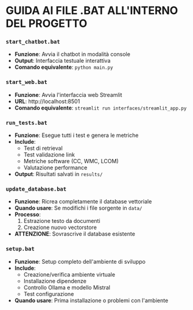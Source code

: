 #  **GUIDA AI FILE .BAT ALL'INTERNO DEL PROGETTO**

### **`start_chatbot.bat`**
- **Funzione**: Avvia il chatbot in modalità console
- **Output**: Interfaccia testuale interattiva
- **Comando equivalente**: `python main.py`

### **`start_web.bat`**
- **Funzione**: Avvia l'interfaccia web Streamlit
- **URL**: http://localhost:8501
- **Comando equivalente**: `streamlit run interfaces/streamlit_app.py`

### **`run_tests.bat`**
- **Funzione**: Esegue tutti i test e genera le metriche
- **Include**:
  - Test di retrieval
  - Test validazione link
  - Metriche software (CC, WMC, LCOM)
  - Valutazione performance
- **Output**: Risultati salvati in `results/`

### **`update_database.bat`**
- **Funzione**: Ricrea completamente il database vettoriale
- **Quando usare**: Se modifichi i file sorgente in `data/`
- **Processo**:
  1. Estrazione testo da documenti
  2. Creazione nuovo vectorstore
- **ATTENZIONE**: Sovrascrive il database esistente

### **`setup.bat`**
- **Funzione**: Setup completo dell'ambiente di sviluppo
- **Include**:
  - Creazione/verifica ambiente virtuale
  - Installazione dipendenze
  - Controllo Ollama e modello Mistral
  - Test configurazione
- **Quando usare**: Prima installazione o problemi con l'ambiente
